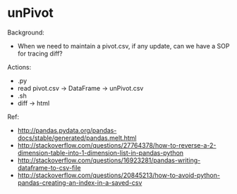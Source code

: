 # unPivot
Background:
- When we need to maintain a pivot.csv, if any update, can we have a SOP for tracing diff?

Actions:
- .py
- read pivot.csv -> DataFrame -> unPivot.csv
- .sh
- diff -> html

Ref:
- http://pandas.pydata.org/pandas-docs/stable/generated/pandas.melt.html
- http://stackoverflow.com/questions/27764378/how-to-reverse-a-2-dimension-table-into-1-dimension-list-in-pandas-python
- http://stackoverflow.com/questions/16923281/pandas-writing-dataframe-to-csv-file
- http://stackoverflow.com/questions/20845213/how-to-avoid-python-pandas-creating-an-index-in-a-saved-csv

